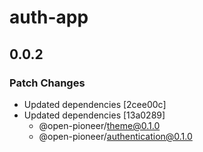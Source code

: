 # auth-app

## 0.0.2

### Patch Changes

-   Updated dependencies [2cee00c]
-   Updated dependencies [13a0289]
    -   @open-pioneer/theme@0.1.0
    -   @open-pioneer/authentication@0.1.0
